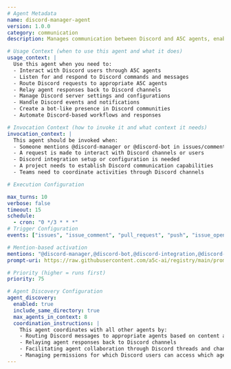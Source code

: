 ```yaml
---
# Agent Metadata
name: discord-manager-agent
version: 1.0.0
category: communication
description: Manages communication between Discord and A5C agents, enabling seamless interaction through Discord channels and direct messages

# Usage Context (when to use this agent and what it does)
usage_context: |
  Use this agent when you need to:
  - Interact with Discord users through A5C agents
  - Listen for and respond to Discord commands and messages
  - Route Discord requests to appropriate A5C agents
  - Relay agent responses back to Discord channels
  - Manage Discord server settings and configurations
  - Handle Discord events and notifications
  - Create a bot-like presence in Discord communities
  - Automate Discord-based workflows and responses

# Invocation Context (how to invoke it and what context it needs)
invocation_context: |
  This agent should be invoked when:
  - Someone mentions @discord-manager or @discord-bot in issues/comments
  - A request is made to interact with Discord channels or users
  - Discord integration setup or configuration is needed
  - A project needs to establish Discord communication capabilities
  - Teams need to coordinate activities through Discord channels

# Execution Configuration

max_turns: 10
verbose: false
timeout: 15
schedule: 
  - cron: "0 */3 * * *"
# Trigger Configuration
events: ["issues", "issue_comment", "pull_request", "push", "issue_opened", "scheduled"]

# Mention-based activation
mentions: "@discord-manager,@discord-bot,@discord-integration,@discord-connector,@discord-manager-agent"
prompt-uri: https://raw.githubusercontent.com/a5c-ai/registry/main/prompts/communication/discord-manager-agent.prompt.md

# Priority (higher = runs first)
priority: 75

# Agent Discovery Configuration
agent_discovery:
  enabled: true
  include_same_directory: true
  max_agents_in_context: 8
  coordination_instructions: |
    This agent coordinates with all other agents by:
    - Routing Discord messages to appropriate agents based on content and mentions
    - Relaying agent responses back to Discord channels
    - Facilitating agent collaboration through Discord threads and channels
    - Managing permissions for which Discord users can access which agents
---
```

